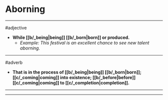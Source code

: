 # Aborning
---
#adjective
- **While [[b/_being|being]] [[b/_born|born]] or produced.**
	- _Example: This festival is an excellent chance to see new talent aborning._
---
#adverb
- **That is in the process of [[b/_being|being]] [[b/_born|born]]; [[c/_coming|coming]] into existence; [[b/_before|before]] [[c/_coming|coming]] to [[c/_completion|completion]].**
---
---
